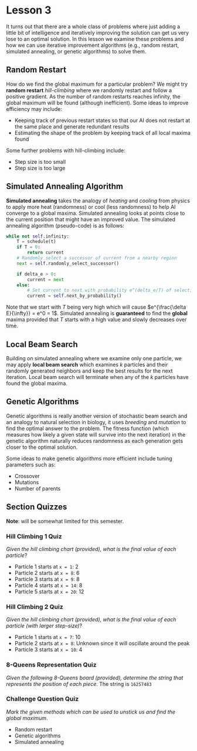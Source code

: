 # Lesson 3

It turns out that there are a whole class of problems where just adding a little bit of intelligence and iteratively improving the solution can get us very lose to an optimal solution. In this lesson we examine these problems and how we can use iterative improvement algorithms (e.g., random restart, simulated annealing, or genetic algorithms) to solve them.

## Random Restart

How do we find the global maximum for a particular problem? We might try **random restart** _hill-climbing_ where we randomly restart and follow a positive gradient. As the number of random restarts reaches infinity, the global maximum will be found (although inefficient). Some ideas to improve efficiency may include:

- Keeping track of previous restart states so that our AI does not restart at the same place and generate redundant results
- Estimating the shape of the problem by keeping track of all local maxima found

Some further problems with hill-climbing include:

- Step size is too small
- Step size is too large

## Simulated Annealing Algorithm

**Simulated annealing** takes the analogy of _heating_ and _cooling_ from physics to apply more heat (randomness) or cool (less randomness) to help AI converge to a global maxima. Simulated annealing looks at points close to the current position that might have an improved value. The simulated annealing algorithm (pseudo-code) is as follows:

```python
while not self.infinity:
    T = schedule(t)
    if T = 0:
        return current
    # Randomly select a successor of current from a nearby region
    next = self.randomly_select_successor()

    if delta_e > 0:
        current = next
    else:
        # Set current to next with probability e^(delta_e/T) of selecting
        current = self.next_by_probability()
```

Note that we start with $T$ being very high which will cause $e^{\frac{\delta E}{\infty}} = e^0 = 1$. Simulated annealing is **guaranteed** to find the **global** maxima provided that $T$ starts with a high value and slowly decreases over time.

## Local Beam Search

Building on simulated annealing where we examine only one particle, we may apply **local beam search** which examines $k$ particles and their randomly generated neighbors and keep the best results for the next iteration. Local beam search will terminate when any of the $k$ particles have found the global maxima.

## Genetic Algorithms

Genetic algorithms is really another version of stochastic beam search and an analogy to natural selection in biology, it uses _breeding_ and _mutation_ to find the optimal answer to the problem. The fitness function (which measures how likely a given state will survive into the next iteration) in the genetic algorithm naturally reduces randomness as each generation gets closer to the optimal solution.

Some ideas to make genetic algorithms more efficient include tuning parameters such as:

- Crossover
- Mutations
- Number of parents

## Section Quizzes

**Note**: will be somewhat limited for this semester.

### Hill Climbing 1 Quiz

_Given the hill climbing chart (provided), what is the final value of each particle_?

- Particle 1 starts at `x = 1`: 2
- Particle 2 starts at `x = 8`: 6
- Particle 3 starts at `x = 9`: 8
- Particle 4 starts at `x = 14`: 8
- Particle 5 starts at `x = 20`: 12

### Hill Climbing 2 Quiz

_Given the hill climbing chart (provided), what is the final value of each particle (with larger step-size)_?

- Particle 1 starts at `x = 7`: 10
- Particle 2 starts at `x = 8`: Unknown since it will oscillate around the peak
- Particle 3 starts at `x = 10`: 4

### 8-Queens Representation Quiz

_Given the following 8-Queens board (provided), determine the string that represents the position of each piece_. The string is `16257483`

### Challenge Question Quiz

_Mark the given methods which can be used to unstick us and find the global maximum_.

- Random restart
- Genetic algorithms
- Simulated annealing

